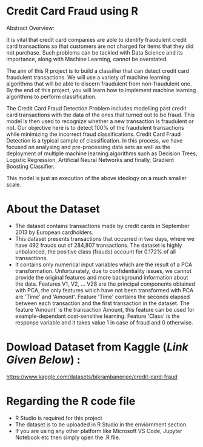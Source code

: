 # Credit Card Fraud using R

Abstract Overview:

It  is  vital  that  credit  card  companies  are  able  to identify  fraudulent credit  card  transactions  so that  customers are  not  charged  for  items  that  they  did  not  purchase.  Such problems can be tackled with Data Science and its importance, along  with  Machine  Learning,  cannot  be  overstated. 

The aim of this R project is to build a classifier that can detect credit card fraudulent transactions. We will use a variety of machine learning algorithms that will be able to discern fraudulent from non-fraudulent one. By the end of this project, you will learn how to implement machine learning algorithms to perform classification.

The Credit Card Fraud Detection Problem includes modelling past credit card transactions with the data of the ones that turned out to be fraud. This model is then used to recognize whether a new transaction is fraudulent or not. Our objective here is to detect 100% of the fraudulent transactions while minimizing the incorrect fraud classifications. Credit Card Fraud Detection is a typical sample of classification. In this process, we have focused on analysing and pre-processing data sets as well as the deployment of multiple machine learning algorithms such as Decision Trees, Logistic Regression, Artificial Neural Networks and finally, Gradient Boosting Classifier.

This model is just an execution of the above ideology on a much smaller scale.

# About the Dataset
- The dataset contains transactions made by credit cards in September 2013 by European cardholders.
- This dataset presents transactions that occurred in two days, where we have 492 frauds out of 284,807 transactions. The dataset is highly unbalanced, the positive     class (frauds) account for 0.172% of all transactions.
- It contains only numerical input variables which are the result of a PCA transformation. Unfortunately, due to confidentiality issues, we cannot provide the original features and more background information about the data. Features V1, V2, … V28 are the principal components obtained with PCA, the only features which have not been transformed with PCA are 'Time' and 'Amount'. Feature 'Time' contains the seconds elapsed between each transaction and the first transaction in the dataset. The feature 'Amount' is the transaction Amount, this feature can be used for example-dependant cost-sensitive learning. Feature 'Class' is the response variable and it takes value 1 in case of fraud and 0 otherwise.

# Dowload Dataset from Kaggle (*Link Given Below*) :
https://www.kaggle.com/datasets/bikrambanerjee/credit-card-fraud

# Regarding the R code file
- R Studio is required for this project
- The dataset is to be uploaded in R Studio in the enviornment section.
- If you are using any other platform like Microsoft VS Code, Jupyter Notebook etc then simply open the .R file.